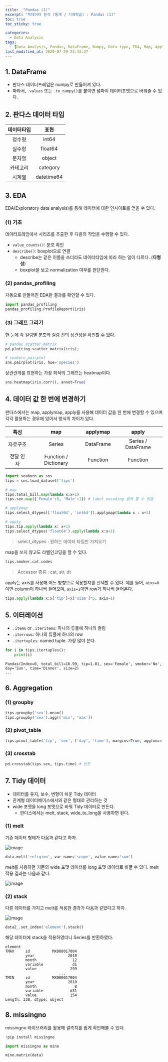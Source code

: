 ```yaml
---
title:  "Pandas (1)"
excerpt: "빅데이터 분석 (통계 / 기계학습) : Pandas (1)"
toc: true
toc_sticky: true

categories:
  - Data Analysis
tags:
  - [Data Analysis, Pandas, DataFrame, Numpy, Data type, EDA, Map, Apply, Itertuples, Aggregation, Melt, Stack, Missingno]
last_modified_at: 2020-07-29 23:43:37
---
```



## 1. DataFrame
- 판다스 데이터프레임은 numpy로 만들어져 있다.
- 따라서, `.values` 또는 `.to_numpy()`를 붙이면 넘파이 데이터포맷으로 바꿔줄 수 있다.


## 2. 판다스 데이터 타입  

|데이터타입|표현|
|:-------:|:---:|
|정수형|int64|
|실수형|float64|
|문자열|object|
|카테고리|category|
|시계열|datetime64|  


## 3. EDA
EDA(Exploratory data analysis)를 통해 데이터에 대한 인사이트를 얻을 수 있다.  
 

### (1) 기초
데이터프레임에서 시리즈를 추출한 후 다음의 작업을 수행할 수 있다.   

- `value_counts()`: 분포 확인
- `describe()`: boxplot으로 연결
    - describe는 같은 이름을 쓰더라도 데이터타입에 따라 하는 일이 다르다. (**다형성**)
    - boxplot을 보고 normalization 여부를 판단한다.

### (2) pandas_profiling

자동으로 만들어진 EDA한 결과를 확인할 수 있다.  

```py
import pandas_profiling
pandas_profiling.ProfileReport(iris)
```

### (3) 그래프 그리기
한 눈에 각 컬럼별 분포와 컬럼 간의 상관성을 확인할 수 있다.    

```py
# pandas scatter_matrix
pd.plotting.scatter_matrix(iris);

# seaborn pairplot
sns.pairplot(iris, hue='species')
```  

상관관계를 표현하는 가장 최적의 그래프는 heatmap이다.   

```py
sns.heatmap(iris.corr(), annot=True)
```  

## 4. 데이터 값 한 번에 변경하기
판다스에서는 map, applymap, apply를 사용해 데이터 값을 한 번에 변경할 수 있으며 각각 활용하는 경우에 있어서 방식의 차이가 있다.  

|특성|map|applymap|apply|
|:---:|:---:|:---:|:---:|
|자료구조|Series|DataFrame|Series / DataFrame|
|전달 인자|Function / Dictionary|Function|Function|

  
```py
import seaborn as sns
tips = sns.load_dataset('tips')

# map
tips.total_bill.map(lambda x:x+1)
tips.sex.map({'Female':0, 'Male':1}) # label encoding 쉽게 할 수 있음

# applymap
tips.select_dtypes(['float64', 'int64']).applymap(lambda x : x+1) 

# apply
tips.tip.apply(lambda x: x+1)
tips.select_dtypes('float64').apply(lambda x:x+1)
```  

> select_dtypes : 원하는 데이터 타입만 가져오기  

map을 쓰지 않고도 라벨인코딩을 할 수 있다.  

```py
tips.smoker.cat.codes
```
> Accessor 종류 : cat, str, dt  


apply는 axis를 사용해 어느 방향으로 적용할지를 선택할 수 있다. 예를 들어, `aixs=0`이면 column이 하나씩 들어오며, `axis=1`이면 row가 하나씩 들어온다.    

```py
tips.apply(lambda x:x['tip']+x['size']*5, axis=1)
```  

## 5. 이터레이션
- `.items` or `.iteritems`: 하나의 튜플에 하나의 컬럼
- `.iterrows`: 하나의 튜플에 하나의 row
- `.itertuples`: named tuple. 가장 많이 쓴다.

```py
for i in tips.itertuples():
    print(i)
```
```
Pandas(Index=0, total_bill=16.99, tip=1.01, sex='Female', smoker='No', day='Sun', time='Dinner', size=2)
...
```

## 6. Aggregation
### (1) groupby
```py
tips.groupby('sex').mean()
tips.groupby('sex').agg(['min', 'max'])
```

### (2) pivot_table
```py
tips.pivot_table('tip', 'sex', ['day', 'time'], margins=True, aggfunc='max')
```

### (3) crosstab
```py
pd.crosstab(tips.sex, tips.time) # 빈도
```


## 7. Tidy 데이터
- 데이터를 유지, 보수, 변형이 쉬운 Tidy 데이터
- 관계형 데이터베이스에서와 같은 형태로 관리하는 것
- wide 포맷을 long 포맷으로 바꿔 Tidy 데이터로 만든다.
    - 판다스에서는 melt, stack, wide_to_long을 사용하면 된다. 

### (1) melt

기존 데이터 형태가 다음과 같다고 하자.  

![image](https://user-images.githubusercontent.com/58713684/88811407-76486180-d1f1-11ea-9aac-b11ca099da9f.png)  

```py
data.melt('religion', var_name='scope', value_name='sum')
```
melt를 사용하면 기존의 wide 포맷 데이터를 long 포맷 데이터로 바꿀 수 있다. melt 적용 결과는 다음과 같다.    

![image](https://user-images.githubusercontent.com/58713684/88811933-20c08480-d1f2-11ea-8495-f8f722d13be7.png)  

### (2) stack

다른 데이터를 가지고 melt를 적용한 결과가 다음과 같았다고 하자.  

![image](https://user-images.githubusercontent.com/58713684/88814507-28355d00-d1f5-11ea-8a6f-5c2d16c62f49.png)  



```py
data2_.set_index('element').stack()
```  

해당 데이터에 stack을 적용하였더니 Series를 반환하였다.  

```
element          
TMAX     id          MX000017004
         year               2010
         month                12
         variable             d1
         value               299
                        ...     
TMIN     id          MX000017004
         year               2010
         month                 8
         variable            d31
         value               154
Length: 330, dtype: object
```

## 8. missingno
missingno 라이브러리를 활용해 결측치를 쉽게 확인해볼 수 있다.  

```py
!pip install missingno

import missingno as mino

mino.matrix(data)
```



